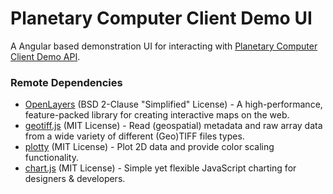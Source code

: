 Planetary Computer Client Demo UI
==============

A Angular based demonstration UI for interacting with [Planetary Computer Client Demo API](https://github.com/11904212/pcc-demo-api).

### Remote Dependencies ###

* [OpenLayers](https://github.com/openlayers/openlayers) (BSD 2-Clause "Simplified" License) - A high-performance, feature-packed library for creating interactive maps on the web.
* [geotiff.js](https://github.com/geotiffjs/geotiff.js) (MIT License) - Read (geospatial) metadata and raw array data from a wide variety of different (Geo)TIFF files types.
* [plotty](https://github.com/santilland/plotty) (MIT License) - Plot 2D data and provide color scaling functionality.
* [chart.js](https://github.com/chartjs/Chart.js) (MIT License) - Simple yet flexible JavaScript charting for designers & developers.
